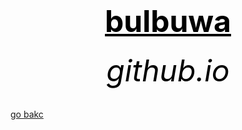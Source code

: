<html>
 <head>
   <title>wow</title>
 </head>
  <body bg-colour="blue">
        <center><h1><font size="120"><font color="black"><u>bulbuwa</u></font></font></h1></center>
	<center><h6><font size="10"><font color="black">github.io</font></font></h6></center>
	  <a href=" https://bulbuwad.github.io/github.io./">go bakc</a>
  </body>
</html>
